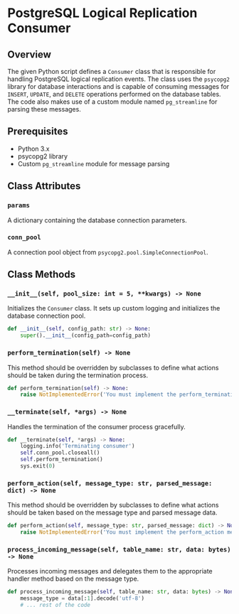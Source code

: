 # PostgreSQL Logical Replication Consumer

## Overview

The given Python script defines a `Consumer` class that is responsible for handling PostgreSQL logical replication events. The class uses the `psycopg2` library for database interactions and is capable of consuming messages for `INSERT`, `UPDATE`, and `DELETE` operations performed on the database tables. The code also makes use of a custom module named `pg_streamline` for parsing these messages.

## Prerequisites

- Python 3.x
- psycopg2 library
- Custom `pg_streamline` module for message parsing

## Class Attributes

### `params`

A dictionary containing the database connection parameters.

### `conn_pool`

A connection pool object from `psycopg2.pool.SimpleConnectionPool`.

## Class Methods

### `__init__(self, pool_size: int = 5, **kwargs) -> None`

Initializes the `Consumer` class. It sets up custom logging and initializes the database connection pool.

```python
def __init__(self, config_path: str) -> None:
    super().__init__(config_path=config_path)
```

### `perform_termination(self) -> None`

This method should be overridden by subclasses to define what actions should be taken during the termination process.

```python
def perform_termination(self) -> None:
    raise NotImplementedError('You must implement the perform_termination method in your consumer class.')
```

### `__terminate(self, *args) -> None`

Handles the termination of the consumer process gracefully.

```python
def __terminate(self, *args) -> None:
    logging.info('Terminating consumer')
    self.conn_pool.closeall()
    self.perform_termination()
    sys.exit(0)
```

### `perform_action(self, message_type: str, parsed_message: dict) -> None`

This method should be overridden by subclasses to define what actions should be taken based on the message type and parsed message data.

```python
def perform_action(self, message_type: str, parsed_message: dict) -> None:
    raise NotImplementedError('You must implement the perform_action method in your consumer class.')
```

### `process_incoming_message(self, table_name: str, data: bytes) -> None`

Processes incoming messages and delegates them to the appropriate handler method based on the message type.

```python
def process_incoming_message(self, table_name: str, data: bytes) -> None:
    message_type = data[:1].decode('utf-8')
    # ... rest of the code
```
